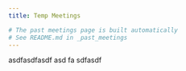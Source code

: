 ```yaml
---
title: Temp Meetings

# The past meetings page is built automatically
# See README.md in _past_meetings
---
```


asdfasdfasdf
asd
fa
sdfasdf